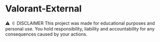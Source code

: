 # Valorant-External
⚠️ 〢 DISCLAIMER This project was made for educational purposes and personal use. You hold responsibility, liability and accountability for any consequences caused by your actions.

